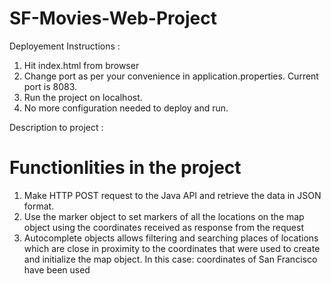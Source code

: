 # SF-Movies-Web-Project

Deployement Instructions : 
1) Hit index.html from browser
2) Change port as per your convenience in application.properties. Current port is 8083.
3) Run the project on localhost.
4) No more configuration needed to deploy and run.


Description to project :
# Functionlities in the project
 1) Make HTTP POST request to the Java API and retrieve the data in JSON format.
 2) Use the marker object to set markers of all the locations on the map object using the coordinates received as response from the request
 3) Autocomplete objects allows filtering and searching places of locations which are close in proximity to the coordinates that were used to 
    create and initialize the map object. In this case: coordinates of San Francisco have been used
